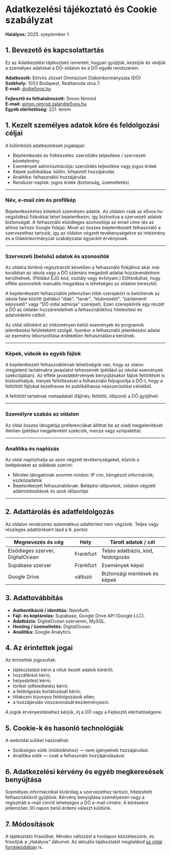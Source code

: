 # Adatkezelési tájékoztató és Cookie szabályzat

**Hatályos:** 2025. szeptember 1.

## 1. Bevezető és kapcsolattartás

Ez az Adatkezelési tájékoztató ismerteti, hogyan gyűjtjük, kezeljük és védjük a személyes adatokat a DÖ-oldalon és a DÖ egyéb rendszerein.

**Adatkezelő:** Eötvös József Gimnázium Diákönkormányzata (DÖ)  
**Székhely:** 1053 Budapest, Reáltanoda utca 7.  
**E-mail:** do@e5vos.hu

**Fejlesztő és felhatalmozott:** Simon Nimród  
**E-mail:** simon.nimrod.zalan@e5vos.hu  
**Egyéb elérhetőség:** 221. terem

## 1. Kezelt személyes adatok köre és feldolgozási céljai

A különböző adatkezelések jogalapjai:

- Bejelentkezés és fiókkezelés: szerződés teljesítése / szervezeti követelmény
- Események adminisztrációja: szerződés teljesítése vagy jogos érdek
- Képek publikálása: külön, kifejezett hozzájárulás
- Analitika: felhasználói hozzájárulás
- Rendszer-naplók: jogos érdek (biztonság, üzemeltetés)

---

### Név, e-mail cím és profilkép

Bejelentkezéshez kötelező személyes adatok. Az oldalon csak az e5vos.hu végződésű fiókokkal lehet bejelentkezni, így biztosítva a szervezeti adatok biztonságát. A felhasználó elsődleges azonosítója az email címe (és az ahhoz tartozó Google fiókja). Mivel az összes bejelentkezett felhasználó a szervezethez tartozik, így az oldalon végzett tevékenységekre az intézmény és a Diákönkormányzat szabályzatai egyaránt érvényesek.

---

### Szervezeti (belsős) adatok és azonosítók

Az oldalra történő regisztrációt követően a felhasználó fiókjához akár már korábban az iskola vagy a DÖ számára megadott adatiai hozzárendelésre kerülhetnek. (Például EJG kód, osztály vagy évfolyam.) Előfordulhat, hogy efféle azonosítók manuális megadása is lehetséges az oldalon keresztül.

A bejelentkezett felhasználók jellemzően több szerepkört is betöltenek az iskola falai között (például "diák", "tanár", "klubvezető", "parlamenti képviselő" vagy "DÖ oldal adminja" szerepet). Ezen szerepkörök egy részét a DÖ az oldalán hozzárendelheti a felhasználókhoz hitelesítési és adatvédelmi célból.

Az oldal időnként az intézményen belüli események és porgramok jelentkezési felületeként szolgál. Ilyenkor a felhasználó jelentkezési adatai az esemény lebonyolítása érdekében felhasználásra kerülnek.

---

### Képek, videók és egyéb fájlok

A bejelentkezett felhasználóknak lehetőségük van, hogy az olalon megjelenő tartalmakra javaslatot tehessenek (például az iskolai események szekciójában). Az efféle javaslatkérvények benyújtásakor fájlok feltöltését is biztosíthatjuk, melyek feltöltésével a felhasználó feljogosítja a DÖ-t, hogy a feltöltött fájlokat kezelhesse és publikálhassa népszerűsítési célokból.

A feltötött tartalmak metaadatait (fájlnév, feltöltő, időpont) a DÖ gyűjtheti.

---

### Személyre szabás az oldalon

Az oldal összes látogatója preferenciákat állíthat be az oladl megjelenítését illetően (például megjelenített szekciók, menza vagy színpaletta).

---

### Analitika és naplózás

Az oldal naplózhatja az azon végzett tevékenységeket, köztük a belépéseket az alábbiak szerint:

- Minden látogatónak anomim módon: IP cím, böngésző információk, eszközadatok
- Bejelentkezett felhasználóknak: Belépési időpontok, oldalon végzett adatmódosítások és azok időpontjai

---

## 2. Adattárolás és adatfeldolgozás

Az oldalon rendszeres automatikus adattörlést nem végzünk. Teljes vagy részleges adattörlésért lásd a 6. pontot.

| Megnevezés és cég                | Hely      | Tárolt adatok / cél                |
| -------------------------------- | --------- | ---------------------------------- |
| Elsődleges szerver, DigitalOcean | Frankfurt | Teljes adatbázis, kód, feldolgozás |
| Supabase szerver                 | Frankfurt | Események képei                    |
| Google Drive                     | változó   | Biztonsági mentések és képek       |

## 3. Adattovábbítás

- **Authentikáció / identitás:** NextAuth.
- **Fájl- és képtárolás:** Supabase, Google Drive API (Google LLC).
- **Adatbázis:** DigitalOcean szerveren, MySQL.
- **Hosting / üzemeltetés:** DigitalOcean.
- **Analitika:** Google Analytics.

## 4. Az érintettek jogai

Az érintettek jogosultak:

- tájékoztatást kérni a róluk kezelt adatok köréről;
- hozzáférést kérni;
- helyesbítést kérni;
- törlést (elfeledtetés) kérni;
- a feldolgozás korlátozását kérni;
- tiltakozni bizonyos feldolgozások ellen;
- a hozzájárulás visszavonását kezdeményezni.

A jogok érvényesítéséhez kérjük, írj a DÖ vagy a Fejlesztő elérhetőségeire.

## 5. Cookie-k és hasonló technológiák

A weboldal sütiket használhat:

- Szükséges sütik (működéshez) — nem igényelnek hozzájárulást.
- Analitika sütik — csak a felhasználó hozzájárulásával.

## 6. Adatkezelési kérvény és egyéb megkeresések benyújtása

Személyes információkat kizárólag a szervezethez tartozó, hitelesített felhasználókról gyűjtünk. Kérvény benyújtása személyesen vagy a regisztrált e-mail címről lehetséges a DÖ e-mail címére. A kérésekre jellemzően 30 napon belül érdemi választ küldünk.

## 7. Módosítások

A tájékoztató frissülhet. Minden változást a honlapon közzéteszünk, és frissítjük a „Hatályos” dátumot. Az aktuális tájékoztatót megtalálod [az oldal forráskódjában](https://github.com/sibosi/e5vosdo-snimrod/blob/master/SECURITY.md) is.
